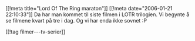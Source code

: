 [[!meta  title="Lord Of The Ring maraton"]]
[[!meta  date="2006-01-21 22:10:33"]]
Da har man kommet til siste filmen i LOTR trilogien. Vi begynte å se filmene kvart på tre i dag. Og vi har enda ikke sovnet :P

[[!tag  filmer---tv-serier]]